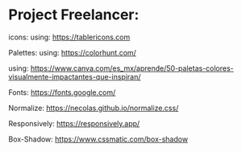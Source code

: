 # Project Freelancer:
icons:
using: https://tablericons.com

Palettes:
using: https://colorhunt.com/

using: https://www.canva.com/es_mx/aprende/50-paletas-colores-visualmente-impactantes-que-inspiran/


Fonts:
https://fonts.google.com/

Normalize:
https://necolas.github.io/normalize.css/


Responsively:
https://responsively.app/

Box-Shadow:
https://www.cssmatic.com/box-shadow